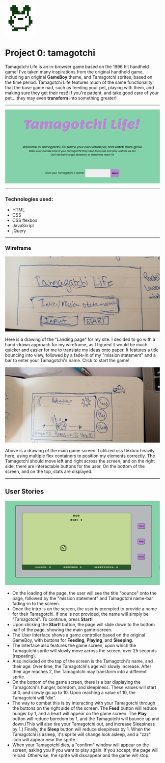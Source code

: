 ![tamagotchi sprite](/images/adult-sprite-0.png)
# Project 0: tamagotchi

Tamagotchi Life is an in-browser game based on the 1996 hit handheld game! I've taken many inspirations from the original handheld game, including an original **GameBoy** theme, and Tamagotchi sprites, based on the time period. Tamagotchi Life features much of the same functionality that the base game had, such as feeding your pet, playing with them, and making sure they get their rest! If you're patient, and take good care of your pet....they may even **transform** into something greater!

--- 

![landing page](/wireframe-images/Tamagotchi-landing.png)

---

### Technologies used:

* HTML
* CSS 
* CSS flexbox
* JavaScript
* jQuery

---

### Wireframe

![landing page wire frame](/wireframe-images/20200923_103611.jpg)

Here is a drawing of the "Landing page" for my site. I decided to go with a hand-drawn approach for my wireframe, as I figured it would be much quicker and easier for me to translate my ideas onto paper. It features a title bouncing into view, followed by a fade-in of my "mission statement" and a bar to enter your Tamagotchi's name. Click to start the game!

![game screen wireframe](/wireframe-images/20200923_103605.jpg)

Above is a drawing of the main game screen. I utilized css flexbox heavily here, using multiple flex containers to position my elements correctly. The Tamagotchi should move left and right across the screen, and on the right side, there are interactable buttons for the user. On the bottom of the screen, and on the top, stats are displayed. 

---

## User Stories 

![game screen](/wireframe-images/Tamagotchi-gameplay.png)

* On the loading of the page, the user will see the title "bounce" onto the page, followed by the "mission statement" and Tamagotchi name-bar fading-in to the screen. 
* Once the intro is on the screen, the user is prompted to provide a name for their Tamagotchi. If one is not provided, the name will simply be "Tamagotchi". To continue, press **Start!**
* Upon clicking the **Start!** button, the page will slide down to the bottom half of the page, showing the main game-screen.
* The User Interface shows a game controller based on the original GameBoy, with buttons for **Feeding**, **Playing**, and **Sleeping**. 
* The Interface also features the game screen, upon which the Tamagotchi sprite will slowly move across the screen, over 25 seconds (repeating). 
* Also included on the top of the screen is the Tamagotchi's name, and their age. Over time, the Tamagotchi's age will slowly increase. After their age reaches 2, the Tamagotchi may transform into a different sprite.
* On the bottom of the game screen, there is a bar displaying the Tamagotchi's hunger, boredom, and sleepiness. These values will start at 0, and slowly go up to 10. Upon reaching a value of 10, the Tamagotchi will "die". 
* The way to combat this is by interacting with your Tamagotchi through the buttons on the right side of the screen. The **Feed** button will reduce hunger by 1, and a heart will appear on the game screen. The **Play** button will reduce boredom by 1, and the Tamagotchi will bounce up and down.(This will also tire your Tamagotchi out, and increase Sleepiness by 1.) Finally, the **Sleep** button will reduce sleepiness by 1. When the Tamagotchi is asleep, it's sprite will change look asleep, and a "zzz" icon will appear near the sprite.
* When your Tamagotchi dies, a "confirm" window will appear on the screen, asking you if you want to play again. If you accept, the page will reload. Otherwise, the sprite will dissappear and the game will stop.